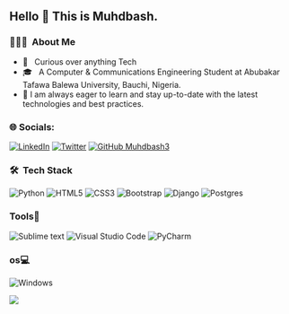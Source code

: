 ## Hello 👋 This is Muhdbash.

### 👨🏻‍💻 &nbsp;About Me 
- 🤔 &nbsp; Curious over anything Tech
- 🎓 &nbsp; A Computer & Communications Engineering Student at Abubakar Tafawa Balewa University, Bauchi, Nigeria.
- 🌱 I am always eager to learn and stay up-to-date with the latest technologies and best practices.

### 🌐 Socials:
[![LinkedIn](https://img.shields.io/badge/LinkedIn-%230077B5.svg?logo=linkedin&logoColor=white)](https://www.linkedin.com/in/muhdbash3) [![Twitter](https://img.shields.io/badge/Twitter-%231DA1F2.svg?logo=Twitter&logoColor=white)](https://twitter.com/Muhdbashh) 
 [![GitHub Muhdbash3](https://img.shields.io/github/followers/Muhdbash3?label=follow&style=social)](https://github.com/Muhdbash3)

### 🛠 &nbsp;Tech Stack


  ![Python](https://img.shields.io/badge/python-3670A0?style=flat&logo=python&logoColor=ffdd54)  ![HTML5](https://img.shields.io/badge/-HTML5-333333?style=flat&logo=HTML5) ![CSS3](https://img.shields.io/badge/-CSS-333333?style=flat&logo=CSS3&logoColor=1572B6) ![Bootstrap](https://img.shields.io/badge/bootstrap-%23563D7C.svg?style=flat&logo=bootstrap&logoColor=white) ![Django](https://img.shields.io/badge/django-%23092E20.svg?style=flat&logo=django&logoColor=white) ![Postgres](https://img.shields.io/badge/postgres-%23316192.svg?style=for-the-flat&logo=postgresql&logoColor=white)
 


### Tools🔧 &nbsp;
![Sublime text](https://img.shields.io/badge/sublime_text-%23575757.svg?&style=for-the-flat-badge&logo=sublime-text&logoColor=important)
 ![Visual Studio Code](https://img.shields.io/badge/Visual%20Studio%20Code-0078d7.svg?style=for-the-flat&logo=visual-studio-code&logoColor=white)
 ![PyCharm](https://img.shields.io/badge/pycharm-143?style=for-the-flat&logo=pycharm&logoColor=black&color=black&labelColor=green)
### os💻 &nbsp;
![Windows](https://img.shields.io/badge/Windows-0078D6?style=for-the-round-badge&logo=windows&logoColor=white)
<br/>

<p align="left"> <img src="https://komarev.com/ghpvc/?username=Muhdbash3&label=Views&color=blue&style=plastic" /> </p>
